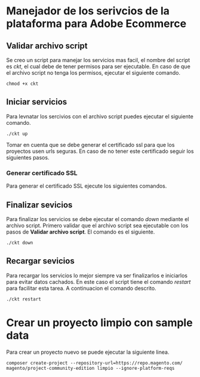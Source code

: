 # Manejador de los serivcios de la plataforma para Adobe Ecommerce

## Validar archivo script

Se creo un script para manejar los servicios mas facil, el nombre del script es *ckt*, el cual debe de tener permisos para ser ejecutable. En caso de que el archivo script no tenga los permisos, ejecutar el siguiente comando.

```
chmod +x ckt
```

## Iniciar servicios

Para levnatar los sercivios con el archivo script puedes ejecutar el siguiente comando.

```
./ckt up
```

Tomar en cuenta que se debe generar el certificado ssl para que los proyectos usen urls seguras. En caso de no tener este certificado seguir los siguientes pasos.

### Generar certificado SSL

Para generar el certificado SSL ejecute los siguientes comandos.

## Finalizar sevicios

Para finalizar los servicios se debe ejecutar el comando *down* mediante el archivo script. Primero validar que el archivo script sea ejecutable con los pasos de **Validar archivo script**. El comando es el siguiente.

```
./ckt down
```

## Recargar sevicios

Para recargar los servicios lo mejor siempre va ser finalizarlos e iniciarlos para evitar datos cachados. En este caso el script tiene el comando *restart* para facilitar esta tarea. A continuacion el comando descrito.

```
./ckt restart
```

# Crear un proyecto limpio con sample data

Para crear un proyecto nuevo se puede ejecutar la siguiente linea.

```
composer create-project --repository-url=https://repo.magento.com/ magento/project-community-edition limpio --ignore-platform-reqs

```

